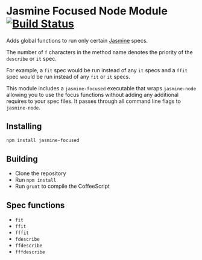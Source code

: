 # Jasmine Focused Node Module [![Build Status](https://travis-ci.org/atom/jasmine-focused.png)](https://travis-ci.org/atom/jasmine-focused)

Adds global functions to run only certain
[Jasmine](https://github.com/pivotal/jasmine) specs.

The number of `f` characters in the method name denotes the
priority of the `describe` or `it` spec.

For example, a `fit` spec would be run instead of any `it` specs and a
`ffit` spec would be run instead of any `fit` or `it` specs.

This module includes a `jasmine-focused` executable that wraps `jasmine-node`
allowing you to use the focus functions without adding any additional requires
to your spec files. It passes through all command line flags to `jasmine-node`.

## Installing

```sh
npm install jasmine-focused
```

## Building
  * Clone the repository
  * Run `npm install`
  * Run `grunt` to compile the CoffeeScript

## Spec functions
  * `fit`
  * `ffit`
  * `fffit`
  * `fdescribe`
  * `ffdescribe`
  * `fffdescribe`
